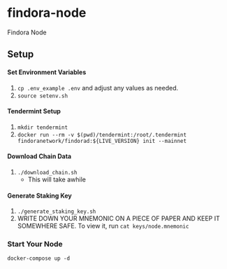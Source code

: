 # findora-node
Findora Node

## Setup

#### Set Environment Variables
1) `cp .env_example .env` and adjust any values as needed.
2) `source setenv.sh`

#### Tendermint Setup
1) `mkdir tendermint`
2) `docker run --rm -v $(pwd)/tendermint:/root/.tendermint findoranetwork/findorad:${LIVE_VERSION} init --mainnet`

#### Download Chain Data
1) `./download_chain.sh`
    - This will take awhile

#### Generate Staking Key
1) `./generate_staking_key.sh`
2) WRITE DOWN YOUR MNEMONIC ON A PIECE OF PAPER AND KEEP IT SOMEWHERE SAFE. To view it, run `cat keys/node.mnemonic`

### Start Your Node
`docker-compose up -d`